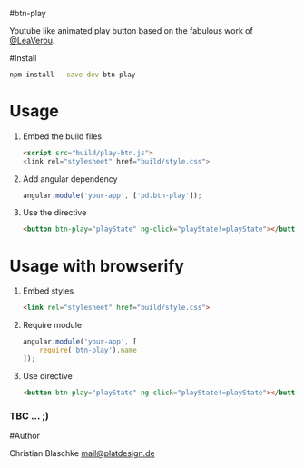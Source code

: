 #btn-play

Youtube like animated play button based on the fabulous work of [@LeaVerou](https://twitter.com/leaverou).


#Install

```bash
npm install --save-dev btn-play
```

# Usage

1. Embed the build files
	
	```html
	<script src="build/play-btn.js">
	<link rel="stylesheet" href="build/style.css">
	```
	
2. Add angular dependency
	
	```javascript
	angular.module('your-app', ['pd.btn-play']);
	```

3. Use the directive
	
	```html
	<button btn-play="playState" ng-click="playState!=playState"></button>
	```


# Usage with browserify

1. Embed styles
	
	```html
	<link rel="stylesheet" href="build/style.css">
	```
	
2. Require module

	```javascript
	angular.module('your-app', [
		require('btn-play').name
	]);
	```

3. Use directive
	
	```html
	<button btn-play="playState" ng-click="playState!=playState"></button>
	```



### TBC ... ;)

#Author

Christian Blaschke <mail@platdesign.de>
